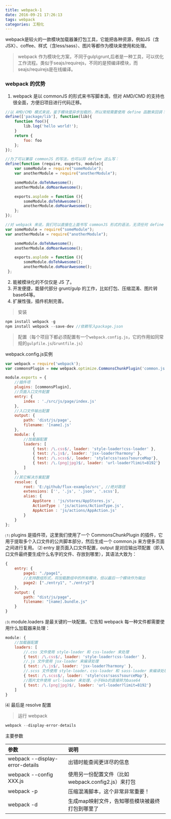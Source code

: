 ```yaml
---
title: webpack-1
date: 2016-09-21 17:26:13
tags: webpack
categories: 工程化
---
```


webpack是较火的一款模块加载器兼打包工具，它能把各种资源，例如JS（含JSX）、coffee、样式（含less/sass）、图片等都作为模块来使用和处理。
<!-- more -->

> webpack 作为模块化方案，不同于gulp\grunt,后者是一种工具，可以优化工作流程。类似于seajs/requirejs，不同的是预编译模块，而seajs/requirejs是在线编译。

### webpack 的优势

1. webpack 是以 commonJS 的形式来书写脚本滴，但对 AMD/CMD 的支持也很全面，方便旧项目进行代码迁移。
```javascript
//以 AMD/CMD 模式来说，鉴于模块是异步加载的，所以常规需要使用 define 函数来回调：
define(['package/lib'], function(lib){
    function foo(){
        lib.log('hello world!');
    }
    return {
        foo: foo
    };
});
```
```javascript
//为了可以兼容 commonJS 的写法，也可以将 define 这么写：
define(function (require, exports, module){
    var someModule = require("someModule");
    var anotherModule = require("anotherModule");

    someModule.doTehAwesome();
    anotherModule.doMoarAwesome();

    exports.asplode = function (){
        someModule.doTehAwesome();
        anotherModule.doMoarAwesome();
    };
});
```
```javascript
//对 webpack 来说，我们可以直接在上面书写 commonJS 形式的语法，无须任何 define （毕竟最终模块都打包在一起，webpack 也会最终自动加上自己的加载器）：
var someModule = require("someModule");
var anotherModule = require("anotherModule");

    someModule.doTehAwesome();
    anotherModule.doMoarAwesome();

    exports.asplode = function (){
        someModule.doTehAwesome();
        anotherModule.doMoarAwesome();
 };
```
2. 能被模块化的不仅仅是 JS 了。
3. 开发便捷，能替代部分 grunt/gulp 的工作，比如打包、压缩混淆、图片转base64等。
4. 扩展性强，插件机制完善。

> 安装

```javascript
npm install webpack -g
npm install webpack --save-dev //依赖写入package.json
```


> 配置（每个项目下都必须配置有一个`webpack.config.js`，它的作用如同常规的`gulpfile.js`/`Gruntfile.js`）

webpack.config.js实例
```javascript
var webpack = require('webpack');
var commonsPlugin = new webpack.optimize.CommonsChunkPlugin('common.js');

module.exports = {
    //插件项
    plugins: [commonsPlugin],
    //页面入口文件配置
    entry: {
        index : './src/js/page/index.js'
    },
    //入口文件输出配置
    output: {
        path: 'dist/js/page',
        filename: '[name].js'
    },
    module: {
        //加载器配置
        loaders: [
            { test: /\.css$/, loader: 'style-loader!css-loader' },
            { test: /\.js$/, loader: 'jsx-loader?harmony' },
            { test: /\.scss$/, loader: 'style!css!sass?sourceMap'},
            { test: /\.(png|jpg)$/, loader: 'url-loader?limit=8192'}
        ]
    },
    //其它解决方案配置
    resolve: {
        root: 'E:/github/flux-example/src', //绝对路径
        extensions: ['', '.js', '.json', '.scss'],
        alias: {
            AppStore : 'js/stores/AppStores.js',
            ActionType : 'js/actions/ActionType.js',
            AppAction : 'js/actions/AppAction.js'
        }
    }
};
```

⑴ plugins 是插件项，这里我们使用了一个 CommonsChunkPlugin 的插件，它用于提取多个入口文件的公共脚本部分，然后生成一个 common.js 来方便多页面之间进行复用。
⑵ entry 是页面入口文件配置，output 是对应输出项配置（即入口文件最终要生成什么名字的文件、存放到哪里），其语法大致为：
```javascript
{
    entry: {
        page1: "./page1",
        //支持数组形式，将加载数组中的所有模块，但以最后一个模块作为输出
        page2: ["./entry1", "./entry2"]
    },
    output: {
        path: "dist/js/page",
        filename: "[name].bundle.js"
    }
}
```
⑶ module.loaders 是最关键的一块配置。它告知 webpack 每一种文件都需要使用什么加载器来处理：
```javascript
module: {
    //加载器配置
    loaders: [
        //.css 文件使用 style-loader 和 css-loader 来处理
        { test: /\.css$/, loader: 'style-loader!css-loader' },
        //.js 文件使用 jsx-loader 来编译处理
        { test: /\.js$/, loader: 'jsx-loader?harmony' },
        //.scss 文件使用 style-loader、css-loader 和 sass-loader 来编译处理
        { test: /\.scss$/, loader: 'style!css!sass?sourceMap'},
        //图片文件使用 url-loader 来处理，小于8kb的直接转为base64
        { test: /\.(png|jpg)$/, loader: 'url-loader?limit=8192'}
    ]
}
```
⑷ 最后是 resolve 配置

> 运行 webpack

```javascript
webpack --display-error-details
```
主要参数

| 参数      | 说明     |
| :------------- |:-----------|
| webpack --display-error-details | 出错时能查阅更详尽的信息 |
| webpack --config XXX.js | 使用另一份配置文件（比如webpack.config2.js）来打包 |
| webpack -p | 压缩混淆脚本，这个非常非常重要！ |
| webpack -d | 生成map映射文件，告知哪些模块被最终打包到哪里了 |